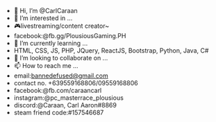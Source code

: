 - 👋 Hi, I’m @CarlCaraan
- 👀 I’m interested in ...
- 🎮livestreaming/content creator~
- facebook:@fb.gg/PlousiousGaming.PH
- 🌱 I’m currently learning ...
- HTML, CSS, JS, PHP, JQuery, ReactJS, Bootstrap, Python, Java, C#
- 💞️ I’m looking to collaborate on ...
- 📫 How to reach me ...
- email:bannedefused@gmail.com
- contact no. +639559168806/09559168806
- facebook:@fb.com/caraancarl
- instagram:@pc_masterrace_plousious
- discord:@Caraan, Carl Aaron#8869
- steam friend code:#157546687

<!---
CarlCaraan/CarlCaraan is a ✨ special ✨ repository because its `README.md` (this file) appears on your GitHub profile.
You can click the Preview link to take a look at your changes.
--->
